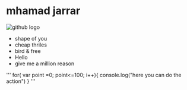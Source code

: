 # mhamad jarrar
![github logo](https://scontent.fjrs2-1.fna.fbcdn.net/v/t1.0-9/12931092_10204315440645875_5752854092820941711_n.jpg?oh=f605b1b7abbf875ece1fa489f9dceb90&oe=5A26ADC9)

* shape of you
* cheap thriles 
* bird & free
* Hello 
* give me a million reason

'''
for( var point =0; point<=100; i++){
	console.log("here you can do the action")
} 
'''
